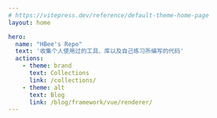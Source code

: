 ```yaml
---
# https://vitepress.dev/reference/default-theme-home-page
layout: home

hero:
  name: "HBee's Repo"
  text: '收集个人使用过的工具、库以及自己练习所编写的代码'
  actions:
    - theme: brand
      text: Collections
      link: /collections/
    - theme: alt
      text: Blog
      link: /blog/framework/vue/renderer/
---
```

